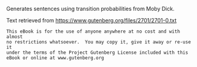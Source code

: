 Generates sentences using transition probabilities from Moby Dick.

Text retrieved from https://www.gutenberg.org/files/2701/2701-0.txt

    This eBook is for the use of anyone anywhere at no cost and with almost
    no restrictions whatsoever.  You may copy it, give it away or re-use it
    under the terms of the Project Gutenberg License included with this
    eBook or online at www.gutenberg.org